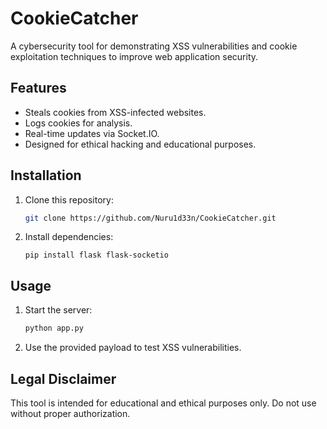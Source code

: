 # CookieCatcher

A cybersecurity tool for demonstrating XSS vulnerabilities and cookie exploitation techniques to improve web application security.

## Features

- Steals cookies from XSS-infected websites.
- Logs cookies for analysis.
- Real-time updates via Socket.IO.
- Designed for ethical hacking and educational purposes.

## Installation

1. Clone this repository:

   ```bash
   git clone https://github.com/Nuru1d33n/CookieCatcher.git
   ```
2. Install dependencies:

   ```
   pip install flask flask-socketio
   ```


## Usage

1. Start the server:
   ```python
   python app.py
   ```
2. Use the provided payload to test XSS vulnerabilities.

## Legal Disclaimer

This tool is intended for educational and ethical purposes only. Do not use without proper authorization.
